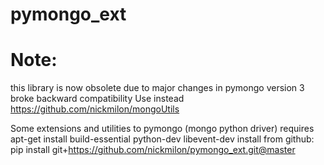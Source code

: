 pymongo_ext
===========

Note:
=====
this library is now obsolete due to major changes in pymongo version 3 broke backward compatibility
Use instead https://github.com/nickmilon/mongoUtils 


Some extensions and utilities to pymongo (mongo python driver)
requires apt-get install build-essential python-dev libevent-dev
install from github: 
pip install git+https://github.com/nickmilon/pymongo_ext.git@master
